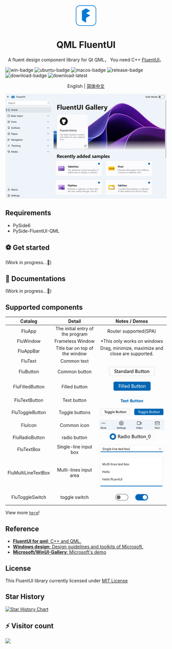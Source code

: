 <div align=center>
  <img width=64 src="docs/preview/fluent_design.svg">
</div>

<h1 align="center">
  QML FluentUI
</h1>
<p align="center">
  A fluent design component library for Qt QML， You need C++ <a href="https://github.com/zhuzichu520/FluentUI">FluentUI</a>。
</p>

![win-badge] ![ubuntu-badge] ![macos-badge] ![release-badge] ![download-badge] ![download-latest]

<p align="center">
English | <a href="README_zh_CN.md">简体中文</a>
</p>
<div align=center>
  <img src="docs/preview/demo_large.png">
</div>

[win-badge]: https://github.com/zhuzichu520/FluentUI/workflows/Windows/badge.svg  "Windows"
[ubuntu-badge]: https://github.com/zhuzichu520/FluentUI/workflows/Ubuntu/badge.svg "Ubuntu"
[macos-badge]: https://github.com/zhuzichu520/FluentUI/workflows/MacOS/badge.svg "MacOS"
[release-badge]: https://img.shields.io/github/release/zhuzichu520/FluentUI.svg?style=flat-square "Release status"
[download-badge]: https://img.shields.io/github/downloads/zhuzichu520/FluentUI/total.svg "Download status"
[download-latest]: https://img.shields.io/github/downloads/zhuzichu520/PySide6-FluentUI-QML/latest/total.svg "latest status"

## Requirements

+ PySide6
+ PySide-FluentUI-QML

## ⚽ Get started

(Work in progress...🚀)

## 📑 Documentations

(Work in progress...🚀)

## Supported components

|Catalog|Detail|Notes / Demos|
|:----:|:----:|:----:|
|FluApp|The initial entry of the program|Router supported(SPA)|
|FluWindow|Frameless Window|*This only works on windows|
|FluAppBar|Title bar on top of the window|Drag, minimize, maximize and close are supported.|
|FluText|Common text||
|FluButton|Common button|![btn](docs/preview/demo_standardbtn.png) |
|FluFilledButton|Filled button|![filledbtn](docs/preview/demo_filledbtn.png)|
|FluTextButton|Text button|![textbtn](docs/preview/demo_textbtn.png)|
|FluToggleButton|Toggle buttons|![togglebtn](docs/preview/demo_toggle_btn.png)|
|FluIcon|Common icon|![icons](docs/preview/demo_icon.png)|
|FluRadioButton|radio button|![radiobtn](docs/preview/demo_radiobtn.png)|
|FluTextBox|Single-line input box|![textbox](docs/preview/demo_textbox.png)|
|FluMultiLineTextBox|Multi-lines input area|![textarea](docs/preview/demo_multiline_textbox.png)|
|FluToggleSwitch|toggle switch|![toggleswitch](docs/preview/demo_toggle_switch.png)|

View more [`here`](docs/md/all_components.md)!

## Reference

+ [**FluentUI for qml**: C++ and QML.](https://github.com/zhuzichu520/FluentUI)
+ [**Windows design**: Design guidelines and toolkits of Microsoft.](https://learn.microsoft.com/en-us/windows/apps/design/)
+ [**Microsoft/WinUI-Gallery**: Microsoft's demo](https://github.com/microsoft/WinUI-Gallery)

## License

This FluentUI library currently licensed under [MIT License](./License)

## Star History

[![Star History Chart](https://api.star-history.com/svg?repos=zhuzichu520/PySide6-FluentUI-QML&type=Date)](https://star-history.com/#zhuzichu520/PySide6-FluentUI-QML&Date)

## ⚡ Visitor count

![](https://profile-counter.glitch.me/zhuzichu520-PySide6-FluentUI-QML/count.svg)
